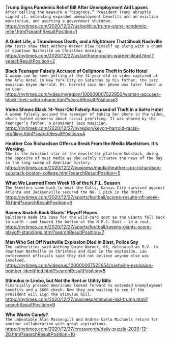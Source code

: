 **Trump Signs Pandemic Relief Bill After Unemployment Aid Lapses**\
`After calling the measure a “disgrace,” President Trump abruptly signed it, extending expanded unemployment benefits and an eviction moratorium, and averting a government shutdown.`\
https://nytimes.com/2020/12/27/us/politics/trump-signs-pandemic-relief.html?searchResultPosition=1

**A Quiet Life, a Thunderous Death, and a Nightmare That Shook Nashville**\
`DNA tests show that Anthony Warner blew himself up along with a chunk of downtown Nashville on Christmas morning.`\
https://nytimes.com/2020/12/27/us/anthony-quinn-warner-dead.html?searchResultPosition=2

**Black Teenager Falsely Accused of Cellphone Theft in SoHo Hotel**\
`A woman can be seen yelling at the 14-year-old in video captured at the Arlo Hotel in New York City on Saturday by his father, the jazz musician Keyon Harrold. Mr. Harrold said her phone was later found in an Uber.`\
https://nytimes.com/video/nyregion/100000007522950/woman-accuses-black-teen-soho-phone.html?searchResultPosition=3

**Video Shows Black 14-Year-Old Falsely Accused of Theft in a SoHo Hotel**\
`A woman falsely accused the teenager of taking her phone in the video, which fueled concerns about racial profiling. It was shared by the teenager’s father, a prominent jazz musician.`\
https://nytimes.com/2020/12/27/nyregion/keyon-harrold-racial-profiling.html?searchResultPosition=4

**Heather Cox Richardson Offers a Break From the Media Maelstrom. It’s Working.**\
`She is the breakout star of the newsletter platform Substack, doing the opposite of most media as she calmly situates the news of the day in the long sweep of American history.`\
https://nytimes.com/2020/12/27/business/media/heather-cox-richardson-substack-boston-college.html?searchResultPosition=5

**What We Learned From Week 16 of the N.F.L. Season**\
`The Steelers came back to beat the Colts, Kansas City survived against Atlanta and Jacksonville secured the No. 1 pick in the draft.`\
https://nytimes.com/2020/12/27/sports/football/scores-results-nfl-week-16.html?searchResultPosition=6

**Ravens Snatch Back Giants’ Playoff Hopes**\
`Baltimore made its case for the wild-card spot as the Giants fell back to earth — and toward the bottom of the N.F.C. East — in a rout.`\
https://nytimes.com/2020/12/27/sports/football/ravens-giants-score-playoff-standings.html?searchResultPosition=7

**Man Who Set Off Nashville Explosion Died in Blast, Police Say**\
`The authorities said Anthony Quinn Warner, 63, detonated an R.V. in downtown Nashville on Christmas and died in the explosion. Law enforcement officials said they did not believe anyone else was involved.`\
https://nytimes.com/video/us/100000007522654/nashville-explosion-bomber-identified.html?searchResultPosition=8

**Stimulus in Limbo, but Not the Rent or Utility Bills**\
`Financially pressed Americans looked forward to extended unemployment benefits and a $600 check. Now they are waiting to see if the president will sign the stimulus bill.`\
https://nytimes.com/2020/12/27/business/stimulus-aid-trump.html?searchResultPosition=9

**Who Wants Candy?**\
`The unbeatable Alan Massengill and Andrea Carla Michaels return for another collaboration with great aspirations.`\
https://nytimes.com/2020/12/27/crosswords/daily-puzzle-2020-12-28.html?searchResultPosition=10


